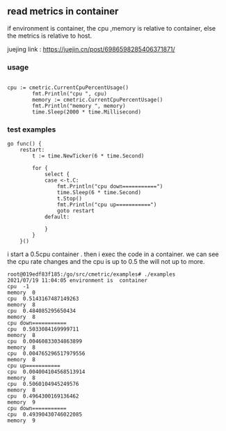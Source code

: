 ## read metrics in container


if environment is container, the cpu ,memory is relative to container,
else  the metrics is relative to host.

juejing link : https://juejin.cn/post/6986598285406371871/

### usage

```

cpu := cmetric.CurrentCpuPercentUsage()
		fmt.Println("cpu ", cpu)
		memory := cmetric.CurrentCpuPercentUsage()
		fmt.Println("memory ", memory)
		time.Sleep(2000 * time.Millisecond)

```

### test examples

```
go func() {
	restart:
		t := time.NewTicker(6 * time.Second)

		for {
			select {
			case <-t.C:
				fmt.Println("cpu down===========")
				time.Sleep(6 * time.Second)
				t.Stop()
				fmt.Println("cpu up===========")
				goto restart
			default:

			}
		}
	}()

```

i start a 0.5cpu container . then i exec the code in a container. we can see the cpu rate changes and the cpu is up to 0.5 the will not up to more.

```shell
root@019edf83f185:/go/src/cmetric/examples# ./examples 
2021/07/19 11:04:05 environment is  container
cpu  -1
memory  0
cpu  0.5143167487149263
memory  8
cpu  0.484085295650434
memory  8
cpu down===========
cpu  0.5033084169999711
memory  8
cpu  0.00460833034863899
memory  8
cpu  0.004765296517979556
memory  8
cpu up===========
cpu  0.004004104568513914
memory  8
cpu  0.5060104945249576
memory  8
cpu  0.4964300169136462
memory  9
cpu down===========
cpu  0.49390430746022085
memory  9
```


